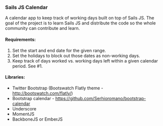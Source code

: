 ### Sails JS Calendar
A calendar app to keep track of working days built on top of Sails JS. The goal of the project is to learn Sails JS and distribute the code so the whole community can contribute and learn.

#### Requirements:
1. Set the start and end date for the given range.
2. Set the holidays to block out those dates as non-working days.
3. Keep track of days worked vs. working days left within a given calendar period. See #1.

#### Libraries:
- Twitter Bootstrap (Bootswatch Flatly theme - http://bootswatch.com/flatly/)
- Bootstrap calendar - https://github.com/Serhioromano/bootstrap-calendar
- Underscore
- MomentJS
- BackboneJS or EmberJS